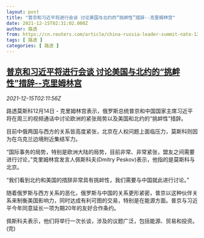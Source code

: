 ```yaml
---
layout: post
title: "普京和习近平将进行会谈 讨论美国与北约的“挑衅性”措辞--克里姆林宫"
date: 2021-12-15T02:31:02.000Z
author: 路透
from: https://cn.reuters.com/article/china-russia-leader-summit-nato-1215-idCNKBS2IU05O
tags: [ 路透 ]
categories: [ 路透 ]
---
```

<!--1639535462000-->
[普京和习近平将进行会谈 讨论美国与北约的“挑衅性”措辞--克里姆林宫](https://cn.reuters.com/article/china-russia-leader-summit-nato-1215-idCNKBS2IU05O)
------

<div>
<div><i>2021-12-15T02:11:56Z</i></div><p>路透莫斯科12月14日 - 克里姆林宫表示，俄罗斯总统普京和中国国家主席习近平将在周三的视频通话中讨论欧洲的紧张局势以及美国和北约的“挑衅性”措辞。</p><p>目前中俄两国与西方的关系皆高度紧张，北京在人权问题上面临压力，莫斯科则因为在乌克兰边境附近集结军力。</p><p>“国际事务的局势，特别是欧洲大陆的局势，目前非常、非常紧张，盟友之间需要进行讨论，”克里姆林宫发言人佩斯科夫(Dmitry Peskov)表示，他指的是莫斯科与北京。</p><p>“我们看到北约和美国的措辞非常具有挑衅性，我们需要与中国就此进行讨论。”</p><p>随着俄罗斯与西方关系的恶化，俄罗斯与中国的关系更形紧密，普京以这种伙伴关系来制衡美国影响力，同时达成有利可图的交易，特别是在能源方面。普京与习近平今年同意延长一项为期20年的友好合作条约。</p><p>佩斯科夫表示，他们将举行一次长谈，涉及的议题广泛，包括能源、贸易和投资。(完)</p>
</div>
